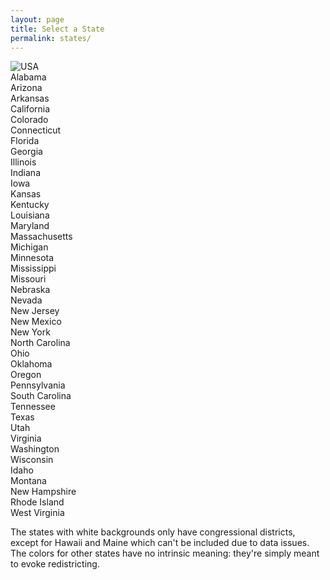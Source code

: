 ```yaml
---
layout: page
title: Select a State
permalink: states/
---
```


 <img src="{{ site.baseurl }}/assets/images/us_map_42.png" alt="USA" usemap="#usmap" style="border:none;">

<map name="usmap">
  <div class="tooltip">
    <area shape="circle" coords="477,383,30" alt="Alabama" href="{{ site.baseurl }}states/AL">
    <span class="tooltiptext">Alabama</span>
  </div>
  <div class="tooltip">
    <area shape="circle" coords="210,330,30" alt="Arizona" href="{{ site.baseurl }}states/AZ">
    <span class="tooltiptext">Arizona</span>
  </div>
  <div class="tooltip">
    <area shape="circle" coords="387,330,30" alt="Arkansas" href="{{ site.baseurl }}states/AR">
    <span class="tooltiptext">Arkansas</span>
  </div>
  <div class="tooltip">
    <area shape="circle" coords="124,279,30" alt="California" href="{{ site.baseurl }}states/CA">
    <span class="tooltiptext">California</span>
  </div>
  <div class="tooltip">
    <area shape="circle" coords="242,279,30" alt="Colorado" href="{{ site.baseurl }}states/CO">
    <span class="tooltiptext">Colorado</span>
  </div>
  <div class="tooltip">
    <area shape="circle" coords="684,223,30" alt="Connecticut" href="{{ site.baseurl }}states/CT">
    <span class="tooltiptext">Connecticut</span>
  </div>
  <div class="tooltip">
    <area shape="circle" coords="564,438,30" alt="Florida" href="{{ site.baseurl }}states/FL">
    <span class="tooltiptext">Florida</span>
  </div>
  <div class="tooltip">
    <area shape="circle" coords="538,383,30" alt="Georgia" href="{{ site.baseurl }}states/GA">
    <span class="tooltiptext">Georgia</span>
  </div>
  <div class="tooltip">
    <area shape="circle" coords="417,174,30" alt="Illinois" href="{{ site.baseurl }}states/IL">
    <span class="tooltiptext">Illinois</span>
  </div>
  <div class="tooltip">
    <area shape="circle" coords="444,223,30" alt="Indiana" href="{{ site.baseurl }}states/IN">
    <span class="tooltiptext">Indiana</span>
  </div>
  <div class="tooltip">
    <area shape="circle" coords="387,223,30" alt="Iowa" href="{{ site.baseurl }}states/IA">
    <span class="tooltiptext">Iowa</span>
  </div>
  <div class="tooltip">
    <area shape="circle" coords="329,330,30" alt="Kansas" href="{{ site.baseurl }}states/KS">
    <span class="tooltiptext">Kansas</span>
  </div>
  <div class="tooltip">
    <area shape="circle" coords="417,279,30" alt="Kentucky" href="{{ site.baseurl }}states/KY">
    <span class="tooltiptext">Kentucky</span>
  </div>
  <div class="tooltip">
    <area shape="circle" coords="360,383,30" alt="Louisiana" href="{{ site.baseurl }}states/LA">
    <span class="tooltiptext">Louisiana</span>
  </div>
  <div class="tooltip">
    <area shape="circle" coords="595,279,30" alt="Maryland" href="{{ site.baseurl }}states/MD">
    <span class="tooltiptext">Maryland</span>
  </div>
  <div class="tooltip">
    <area shape="circle" coords="654,174,30" alt="Massachusetts" href="{{ site.baseurl }}states/MA">
    <span class="tooltiptext">Massachusetts</span>
  </div>
  <div class="tooltip">
    <area shape="circle" coords="477,174,30" alt="Michigan" href="{{ site.baseurl }}states/MI">
    <span class="tooltiptext">Michigan</span>
  </div>
  <div class="tooltip">
    <area shape="circle" coords="360,174,30" alt="Minnesota" href="{{ site.baseurl }}states/MN">
    <span class="tooltiptext">Minnesota</span>
  </div>
  <div class="tooltip">
    <area shape="circle" coords="417,383,30" alt="Mississippi" href="{{ site.baseurl }}states/MS">
    <span class="tooltiptext">Mississippi</span>
  </div>
  <div class="tooltip">
    <area shape="circle" coords="360,279,30" alt="Missouri" href="{{ site.baseurl }}states/MO">
    <span class="tooltiptext">Missouri</span>
  </div>
  <div class="tooltip">
    <area shape="circle" coords="301,279,30" alt="Nebraska" href="{{ site.baseurl }}states/NE">
    <span class="tooltiptext">Nebraska</span>
  </div>
  <div class="tooltip">
    <area shape="circle" coords="210,223,30" alt="Nevada" href="{{ site.baseurl }}states/NV">
    <span class="tooltiptext">Nevada</span>
  </div>
  <div class="tooltip">
    <area shape="circle" coords="627,223,30" alt="New Jersey" href="{{ site.baseurl }}states/NJ">
    <span class="tooltiptext">New Jersey</span>
  </div>
  <div class="tooltip">
    <area shape="circle" coords="268,330,30" alt="New Mexico" href="{{ site.baseurl }}states/NM">
    <span class="tooltiptext">New Mexico</span>
  </div>
  <div class="tooltip">
    <area shape="circle" coords="595,174,30" alt="New York" href="{{ site.baseurl }}states/NY">
    <span class="tooltiptext">New York</span>
  </div>
  <div class="tooltip">
    <area shape="circle" coords="504,330,30" alt="North Carolina" href="{{ site.baseurl }}states/NC">
    <span class="tooltiptext">North Carolina</span>
  </div>
  <div class="tooltip">
    <area shape="circle" coords="504,223,30" alt="Ohio" href="{{ site.baseurl }}states/OH">
    <span class="tooltiptext">Ohio</span>
  </div>
  <div class="tooltip">
    <area shape="circle" coords="301,383,30" alt="Oklahoma" href="{{ site.baseurl }}states/OK">
    <span class="tooltiptext">Oklahoma</span>
  </div>
  <div class="tooltip">
    <area shape="circle" coords="154,223,30" alt="Oregon" href="{{ site.baseurl }}states/OR">
    <span class="tooltiptext">Oregon</span>
  </div>
  <div class="tooltip">
    <area shape="circle" coords="564,223,30" alt="Pennsylvania" href="{{ site.baseurl }}states/PA">
    <span class="tooltiptext">Pennsylvania</span>
  </div>
  <div class="tooltip">
    <area shape="circle" coords="564,330,30" alt="South Carolina" href="{{ site.baseurl }}states/SC">
    <span class="tooltiptext">South Carolina</span>
  </div>
  <div class="tooltip">
    <area shape="circle" coords="444,330,30" alt="Tennessee" href="{{ site.baseurl }}states/TN">
    <span class="tooltiptext">Tennessee</span>
  </div>
  <div class="tooltip">
    <area shape="circle" coords="329,438,30" alt="Texas" href="{{ site.baseurl }}states/TX">
    <span class="tooltiptext">Texas</span>
  </div>
  <div class="tooltip">
    <area shape="circle" coords="181,279,30" alt="Utah" href="{{ site.baseurl }}states/UT">
    <span class="tooltiptext">Utah</span>
  </div>
  <div class="tooltip">
    <area shape="circle" coords="538,279,30" alt="Virginia" href="{{ site.baseurl }}states/VA">
    <span class="tooltiptext">Virginia</span>
  </div>
  <div class="tooltip">
    <area shape="circle" coords="124,174,30" alt="Washington" href="{{ site.baseurl }}states/WA">
    <span class="tooltiptext">Washington</span>
  </div>
  <div class="tooltip">
    <area shape="circle" coords="444,118,30" alt="Wisconsin" href="{{ site.baseurl }}states/WI">
    <span class="tooltiptext">Wisconsin</span>
  </div>
  <!-- States w/ just two congressional districts -->
  <div class="tooltip">
    <area shape="circle" coords="181,174,30" alt="Idaho" href="{{ site.baseurl }}states/ID">
    <span class="tooltiptext">Idaho</span>
  </div>
  <div class="tooltip">
    <area shape="circle" coords="242,174,30" alt="Montana" href="{{ site.baseurl }}states/MT">
    <span class="tooltiptext">Montana</span>
  </div>
  <div class="tooltip">
    <area shape="circle" coords="743,118,30" alt="New Hampshire" href="{{ site.baseurl }}states/NH">
    <span class="tooltiptext">New Hampshire</span>
  </div>
    <div class="tooltip">
    <area shape="circle" coords="743,223,30" alt="Rhode Island" href="{{ site.baseurl }}states/RI">
    <span class="tooltiptext">Rhode Island</span>
  </div>
  <div class="tooltip">
    <area shape="circle" coords="477,279,30" alt="West Virginia" href="{{ site.baseurl }}states/WV">
    <span class="tooltiptext">West Virginia</span>
  </div>
</map> 


<p>The states with white backgrounds only have congressional districts,
except for Hawaii and Maine which can't be included due to data issues. 
The colors for other states have no intrinsic meaning: they're simply meant to evoke redistricting.</p>